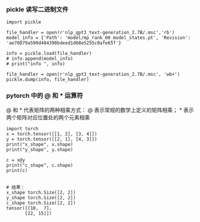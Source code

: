 ### pickle 读写二进制文件
```
import pickle

file_handler = open(r'nlp_gpt3_text-generation_2.7B/.msc','rb')
model_info = {'Path': 'model/mp_rank_00_model_states.pt', 'Revision': 'ae70879a590d484398bdeed1d68e5255c0afe65f'}

info = pickle.load(file_handler)
# info.append(model_info)
# print("info ", info)

file_handler = open(r'nlp_gpt3_text-generation_2.7B/.msc', 'wb+')
pickle.dump(info, file_handler)
```

### pytorch 中的 @ 和 * 运算符
@ 和 * 代表矩阵的两种相乘方式：
@ 表示常规的数学上定义的矩阵相乘；
\* 表示两个矩阵对应位置处的两个元素相乘
```
import torch
x = torch.tensor([[1, 2], [3, 4]])
y = torch.tensor([[2, 1], [4, 3]])
print("x_shape", x.shape)
print("y_shape", y.shape)
 
c = x@y
print("c_shape", c.shape)
print(c)
 
 
# 结果： 
x_shape torch.Size([2, 2])
y_shape torch.Size([2, 2])
c_shape torch.Size([2, 2])
tensor([[10,  7],
       [22, 15]])
```
